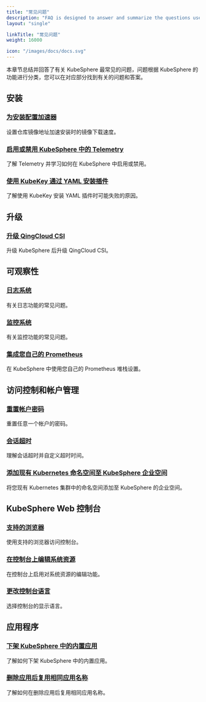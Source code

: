 ```yaml
---
title: "常见问题"
description: "FAQ is designed to answer and summarize the questions users ask most frequently about KubeSphere."
layout: "single"

linkTitle: "常见问题"
weight: 16000

icon: "/images/docs/docs.svg"
---
```


本章节总结并回答了有关 KubeSphere 最常见的问题，问题根据 KubeSphere 的功能进行分类，您可以在对应部分找到有关的问题和答案。

## 安装

### [为安装配置加速器](../faq/installation/configure-booster/)

设置仓库镜像地址加速安装时的镜像下载速度。

### [启用或禁用 KubeSphere 中的 Telemetry](../faq/installation/telemetry/)

了解 Telemetry 并学习如何在 KubeSphere 中启用或禁用。

### [使用 KubeKey 通过 YAML 安装插件](../faq/installation/install-addon-through-yaml-using-kubekey/)

了解使用 KubeKey 安装 YAML 插件时可能失败的原因。

## 升级

### [升级 QingCloud CSI](../faq/upgrade/qingcloud-csi-upgrade/)

升级 KubeSphere 后升级 QingCloud CSI。

## 可观察性

### [日志系统](../faq/observability/logging/)

有关日志功能的常见问题。

### [监控系统](../faq/observability/monitoring/)

有关监控功能的常见问题。

### [集成您自己的 Prometheus](../faq/observability/byop/)

在 KubeSphere 中使用您自己的 Prometheus 堆栈设置。

## 访问控制和帐户管理

### [重置帐户密码](../faq/access-control/forgot-password/)

重置任意一个帐户的密码。

### [会话超时](../faq/access-control/session-timeout/)

理解会话超时并自定义超时时间。

### [添加现有 Kubernetes 命名空间至 KubeSphere 企业空间](../faq/access-control/add-kubernetes-namespace-to-kubesphere-workspace/)

将您现有 Kubernetes 集群中的命名空间添加至 KubeSphere 的企业空间。

## KubeSphere Web 控制台

### [支持的浏览器](../faq/console/console-web-browser/)

使用支持的浏览器访问控制台。

### [在控制台上编辑系统资源](../faq/console/edit-resources-in-system-workspace/)

在控制台上启用对系统资源的编辑功能。

### [更改控制台语言](../faq/console/change-console-language/)

选择控制台的显示语言。

## 应用程序

### [下架 KubeSphere 中的内置应用](../applications/remove-built-in-apps/)

了解如何下架 KubeSphere 中的内置应用。

### [删除应用后复用相同应用名称](../faq/applications/reuse-the-same-app-name-after-deletion/)

了解如何在删除应用后复用相同应用名称。